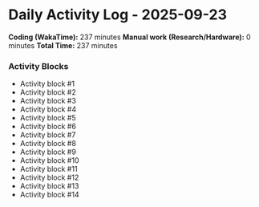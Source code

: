 # Daily Activity Log - 2025-09-23

**Coding (WakaTime):** 237 minutes
**Manual work (Research/Hardware):** 0 minutes
**Total Time:** 237 minutes

### Activity Blocks
- Activity block #1
- Activity block #2
- Activity block #3
- Activity block #4
- Activity block #5
- Activity block #6
- Activity block #7
- Activity block #8
- Activity block #9
- Activity block #10
- Activity block #11
- Activity block #12
- Activity block #13
- Activity block #14
